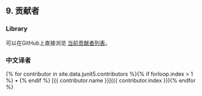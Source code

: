 ## 9. 贡献者

### Library
可以在GitHub上直接浏览 [当前贡献者列表]({{junit5-repo}}/graphs/contributors)。

### 中文译者

{% for contributor in site.data.junit5.contributors %}{% if forloop.index > 1 %} • {% endif %} [{{ contributor.name }}]({{ contributor.index }}){% endfor %}
